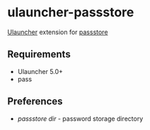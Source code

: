 # ulauncher-passstore
[Ulauncher](https://ulauncher.io/) extension for [passstore](https://www.passwordstore.org/)

## Requirements
- Ulauncher 5.0+
- pass

## Preferences
- *passstore dir* - password storage directory
